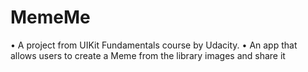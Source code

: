 # MemeMe
•	A project from UIKit Fundamentals course by Udacity.
• An app that allows users to create a Meme from the library images and share it
